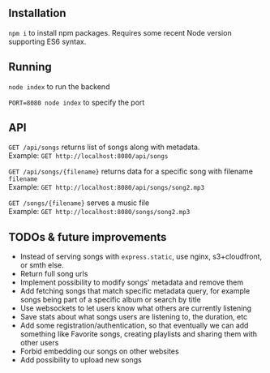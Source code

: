 
## Installation
`npm i` to install npm packages. Requires some recent Node version supporting ES6 syntax.

## Running
`node index` to run the backend

`PORT=8080 node index` to specify the port

## API

`GET /api/songs` returns list of songs along with metadata.  
Example: `GET http://localhost:8080/api/songs`

`GET /api/songs/{filename}` returns data for a specific song with filename `filename`  
Example: `GET http://localhost:8080/api/songs/song2.mp3`

`GET /songs/{filename}` serves a music file  
Example: `GET http://localhost:8080/songs/song2.mp3`

## TODOs & future improvements
* Instead of serving songs with `express.static`, use nginx, s3+cloudfront, or smth else.
* Return full song urls
* Implement possibility to modify songs' metadata and remove them
* Add fetching songs that match specific metadata query, for example songs being part of a specific album or search by title
* Use websockets to let users know what others are currently listening
* Save stats about what songs users are listening to, the duration, etc
* Add some registration/authentication, so that eventually we can add something like Favorite songs, creating playlists and sharing them with other users
* Forbid embedding our songs on other websites
* Add possibility to upload new songs